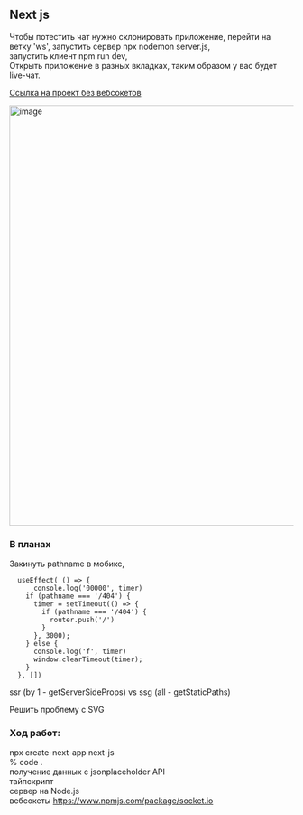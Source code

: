 ## Next js
  
Чтобы потестить чат нужно cклонировать приложение,
перейти на ветку 'ws',
запустить сервер npx nodemon server.js,  
запустить клиент npm run dev,  
Открыть приложение в разных вкладках, таким образом у вас будет live-чат.

[Ссылка на проект без вебсокетов](https://next-f8ailyqpn-revidovich.vercel.app)  
  
<img width="743" alt="image" src="https://user-images.githubusercontent.com/63742797/201438254-b591da26-0d9f-46c1-976d-cd64e4e8d028.png">


### В планах  
 
Закинуть pathname в мобикс,
```
  useEffect( () => {
      console.log('00000', timer)
    if (pathname === '/404') {
      timer = setTimeout(() => {
        if (pathname === '/404') {
          router.push('/')
        }
      }, 3000);
    } else {
      console.log('f', timer)
      window.clearTimeout(timer);
    }
  }, [])
```
  
ssr (by 1 - getServerSideProps) vs ssg (all - getStaticPaths)  
  
Решить проблему с SVG  
    
### Ход работ:  

npx create-next-app next-js  
% code .  
получение данных с jsonplaceholder API  
тайпскрипт  
сервер на Node.js  
вебсокеты https://www.npmjs.com/package/socket.io  
